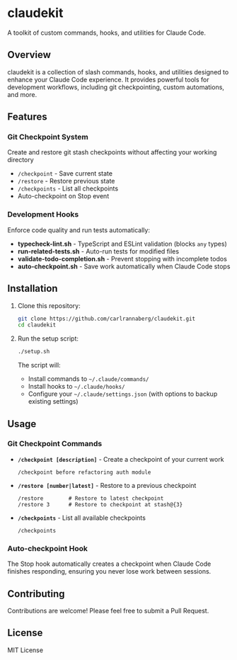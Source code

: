 # claudekit

A toolkit of custom commands, hooks, and utilities for Claude Code.

## Overview

claudekit is a collection of slash commands, hooks, and utilities designed to enhance your Claude Code experience. It provides powerful tools for development workflows, including git checkpointing, custom automations, and more.

## Features

### Git Checkpoint System
Create and restore git stash checkpoints without affecting your working directory
- `/checkpoint` - Save current state
- `/restore` - Restore previous state  
- `/checkpoints` - List all checkpoints
- Auto-checkpoint on Stop event

### Development Hooks
Enforce code quality and run tests automatically:
- **typecheck-lint.sh** - TypeScript and ESLint validation (blocks `any` types)
- **run-related-tests.sh** - Auto-run tests for modified files
- **validate-todo-completion.sh** - Prevent stopping with incomplete todos
- **auto-checkpoint.sh** - Save work automatically when Claude Code stops

## Installation

1. Clone this repository:
   ```bash
   git clone https://github.com/carlrannaberg/claudekit.git
   cd claudekit
   ```

2. Run the setup script:
   ```bash
   ./setup.sh
   ```

   The script will:
   - Install commands to `~/.claude/commands/`
   - Install hooks to `~/.claude/hooks/`
   - Configure your `~/.claude/settings.json` (with options to backup existing settings)

## Usage

### Git Checkpoint Commands

- **`/checkpoint [description]`** - Create a checkpoint of your current work
  ```
  /checkpoint before refactoring auth module
  ```

- **`/restore [number|latest]`** - Restore to a previous checkpoint
  ```
  /restore        # Restore to latest checkpoint
  /restore 3      # Restore to checkpoint at stash@{3}
  ```

- **`/checkpoints`** - List all available checkpoints
  ```
  /checkpoints
  ```

### Auto-checkpoint Hook

The Stop hook automatically creates a checkpoint when Claude Code finishes responding, ensuring you never lose work between sessions.

## Contributing

Contributions are welcome! Please feel free to submit a Pull Request.

## License

MIT License